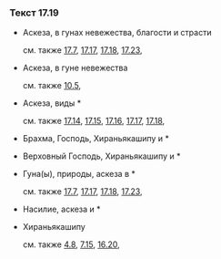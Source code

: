 ### Текст 17.19
	
- Аскеза, в гунах невежества, благости и страсти

	см. также  [17.7](../17/1707.md),  [17.17](../17/1717.md),  [17.18](../17/1718.md),  [17.23](../17/1723.md), 
	
- Аскеза, в гуне невежества

	см. также  [10.5](../10/1005.md), 
	
- Аскеза, виды \*

	см. также  [17.14](../17/1714.md),  [17.15](../17/1715.md),  [17.16](../17/1716.md),  [17.17](../17/1717.md),  [17.18](../17/1718.md), 
	
- Брахма, Господь, Хираньякашипу и \*

	
- Верховный Господь, Хираньякашипу и \*

	
- Гуна(ы), природы, аскеза в \*

	см. также  [17.7](../17/1707.md),  [17.17](../17/1717.md),  [17.18](../17/1718.md),  [17.23](../17/1723.md), 
	
- Насилие, аскеза и \*

	
- Хираньякашипу

	см. также  [4.8](../04/0408.md),  [7.15](../07/0715.md),  [16.20](../16/1620.md), 
